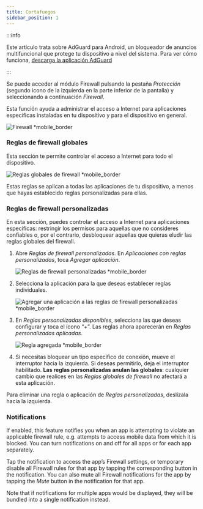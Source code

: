 ```yaml
---
title: Cortafuegos
sidebar_position: 1
---
```


:::info

Este artículo trata sobre AdGuard para Android, un bloqueador de anuncios multifuncional que protege tu dispositivo a nivel del sistema. Para ver cómo funciona, [descarga la aplicación AdGuard](https://agrd.io/download-kb-adblock)

:::

Se puede acceder al módulo Firewall pulsando la pestaña _Protección_ (segundo icono de la izquierda en la parte inferior de la pantalla) y seleccionando a continuación _Firewall_.

Esta función ayuda a administrar el acceso a Internet para aplicaciones específicas instaladas en tu dispositivo y para el dispositivo en general.

![Firewall \*mobile\_border](https://cdn.adtidy.org/blog/new/gdn94firewall.png)

### Reglas de firewall globales

Esta sección te permite controlar el acceso a Internet para todo el dispositivo.

![Reglas globales de firewall \*mobile\_border](https://cdn.adtidy.org/blog/new/4zx2nhglobal_rules.png)

Estas reglas se aplican a todas las aplicaciones de tu dispositivo, a menos que hayas establecido reglas personalizadas para ellas.

### Reglas de firewall personalizadas

En esta sección, puedes controlar el acceso a Internet para aplicaciones específicas: restringir los permisos para aquellas que no consideres confiables o, por el contrario, desbloquear aquellas que quieras eludir las reglas globales del firewall.

1. Abre _Reglas de firewall personalizadas_. En _Aplicaciones con reglas personalizadas_, toca _Agregar aplicación_.

   ![Reglas de firewall personalizadas \*mobile\_border](https://cdn.adtidy.org/blog/new/qkxpecustom_rules.png)

2. Selecciona la aplicación para la que deseas establecer reglas individuales.

   ![Agregar una aplicación a las reglas de firewall personalizadas \*mobile\_border](https://cdn.adtidy.org/blog/new/2db47fadding_app.png)

3. En _Reglas personalizadas disponibles_, selecciona las que deseas configurar y toca el ícono “+”. Las reglas ahora aparecerán en _Reglas personalizadas aplicadas_.

   ![Regla agregada \*mobile\_border](https://cdn.adtidy.org/blog/new/6fzjladded_rule.png)

4. Si necesitas bloquear un tipo específico de conexión, mueve el interruptor hacia la izquierda. Si deseas permitirlo, deja el interruptor habilitado. **Las reglas personalizadas anulan las globales**: cualquier cambio que realices en las _Reglas globales de firewall_ no afectará a esta aplicación.

Para eliminar una regla o aplicación de _Reglas personalizadas_, deslízala hacia la izquierda.

### Notifications

If enabled, this feature notifies you when an app is attempting to violate an applicable firewall rule, e.g. attempts to access mobile data from which it is blocked. You can turn notifications on and off for all apps or for each app separately.

Tap the notification to access the app’s Firewall settings, or temporary disable all Firewall rules for that app by tapping the corresponding button in the notification. You can also mute all Firewall notifications for the app by tapping the _Mute_ button in the notification for that app.

Note that if notifications for multiple apps would be displayed, they will be bundled into a single notification instead.
